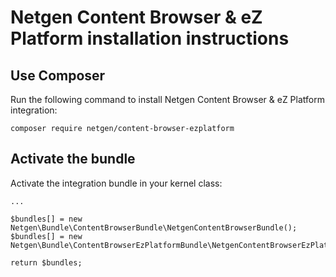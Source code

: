 # Netgen Content Browser & eZ Platform installation instructions

## Use Composer

Run the following command to install Netgen Content Browser & eZ Platform
integration:

```
composer require netgen/content-browser-ezplatform
```

## Activate the bundle

Activate the integration bundle in your kernel class:

```
...

$bundles[] = new Netgen\Bundle\ContentBrowserBundle\NetgenContentBrowserBundle();
$bundles[] = new Netgen\Bundle\ContentBrowserEzPlatformBundle\NetgenContentBrowserEzPlatformBundle();

return $bundles;
```
